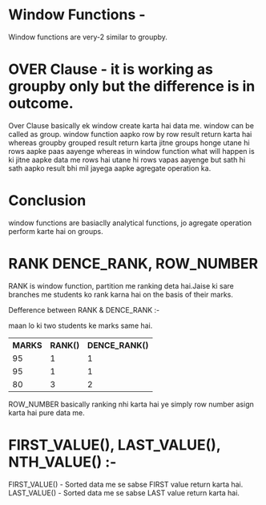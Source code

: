 # Window Functions - 

Window functions are very-2 similar to groupby.

# OVER Clause - it is working as groupby only but the difference is in outcome.

Over Clause basically ek window create karta hai data me. window can be called as group.
window function aapko row by row result return karta hai whereas groupby grouped result return karta jitne groups honge utane hi rows aapke paas aayenge whereas in window function what will happen is ki jitne aapke data me rows hai utane hi rows vapas aayenge but sath hi sath aapko result bhi mil jayega aapke agregate operation ka.

# Conclusion
window functions are basiaclly analytical functions, jo agregate operation perform karte hai on groups. 

# RANK DENCE_RANK, ROW_NUMBER 
RANK  is window function, partition me ranking deta hai.Jaise ki sare branches me students ko rank karna hai on the basis of their marks.

Defference between RANK & DENCE_RANK :-

maan lo ki two students ke marks same hai.
<div class="w3-container">
  <table class="w3-table-all w3-card-4">
    <tr>
      <th>MARKS</th>
      <th>RANK()</th>
      <th>DENCE_RANK()</th>
    </tr>
    <tr>
      <td>95</td>
      <td>1</td>
      <td>1</td>
    </tr>
    <tr>
      <td>95</td>
      <td>1</td>
      <td>1</td>
    </tr>
    <tr>
      <td>80</td>
      <td>3</td>
      <td>2</td>
    </tr>
  </table>
</div>
ROW_NUMBER basically ranking nhi karta hai ye simply row number asign karta hai pure data me.

# FIRST_VALUE(), LAST_VALUE(), NTH_VALUE() :-
FIRST_VALUE() - Sorted data me se sabse FIRST value return karta hai.
LAST_VALUE() - Sorted data me se sabse LAST value return karta hai.
